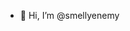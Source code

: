 - 👋 Hi, I’m @smellyenemy 
<!---
smellyenemy/smellyenemy is a ✨ special ✨ repository because its `README.md` (this file) appears on your GitHub profile.
You can click the Preview link to take a look at your changes.
--->
